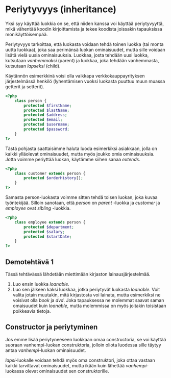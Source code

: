 # Periytyvyys (inheritance)

Yksi syy käyttää luokkia on se, että niiden kanssa voi käyttää periytyvyyttä, mikä vähentää koodin kirjoittamista ja tekee koodista joissakin tapauksissa monikäyttöisempää.

Periytyvyys tarkoittaa, että luokasta voidaan tehdä toinen luokka (tai monta uutta luokkaa), joka saa perimänsä luokan ominaisuudet, mutta sille voidaan lisätä vielä uusia ominaisuuksia. Luokkaa, josta tehdään uusi luokka, kutsutaan *vanhemmaksi* (parent) ja luokkaa, joka tehdään vanhemmasta, kutsutaan *lapseksi* (child).

Käytännön esimerkkinä voisi olla vaikkapa verkkokauppayrityksen järjestelmässä henkilö (lyhentämisen vuoksi luokasta puuttuu muun muassa getterit ja setterit). 

````php
<?php
    class person {
        protected $firstName;
        protected $lastName;
        protected $address;
        protected $email;
        protected $username;
        protected $password;
    }
?>
````

Tästä pohjasta saattaisimme haluta luoda esimerkiksi asiakkaan, jolla on kaikki ylläolevat ominaisuudet, mutta myös joukko omia ominaisuuksia. Jotta voimme periyttää luokan, käytämme siihen sanaa *extends*.

````php
<?php
    class customer extends person {
        protected $orderHistory[];
    }
?>
````

Samasta person-luokasta voimme sitten tehdä toisen luokan, joka kuvaa työntekijää. Silloin sanotaan, että *person* on *parent* -luokka ja *customer* ja *employee* ovat *sibling* -luokkia.

````php
<?php
    class employee extends person {
        protected $department;
        protected $salary;
        protected $startDate;
    }
?>
````


## Demotehtävä 1

Tässä tehtävässä lähdetään miettimään kirjaston lainausjärjestelmää. 
1. Luo ensin luokka *loanable*. 
2. Luo sen jälkeen kaksi luokkaa, jotka periytyvät luokasta *loanable*. Voit valita jotain muutakin, mitä kirjastosta voi lainata, mutta esimerkiksi ne voisivat olla *book* ja *dvd*. Joka tapauksessa ne molemmat saavat saman omaisuudet kuin *loanable*, mutta molemmissa on myös joitakin toisistaan poikkeavia tietoja.

## Constructor ja periytyminen

Jos emme lisää periytyneeseen luokkaan omaa constructoria, se voi käyttää suoraan vanhempi-luokan construktoria, jolloin oliota luodessa sille täytyy antaa *vanhempi*-luokan ominaisuudet.

*lapsi*-luokalle voidaan tehdä myös oma construktori, joka ottaa vastaan kaikki tarvittavat ominaisuudet, mutta ikään kuin lähettää *vanhempi*-luokassa olevat ominaisuudet sen construktorille.